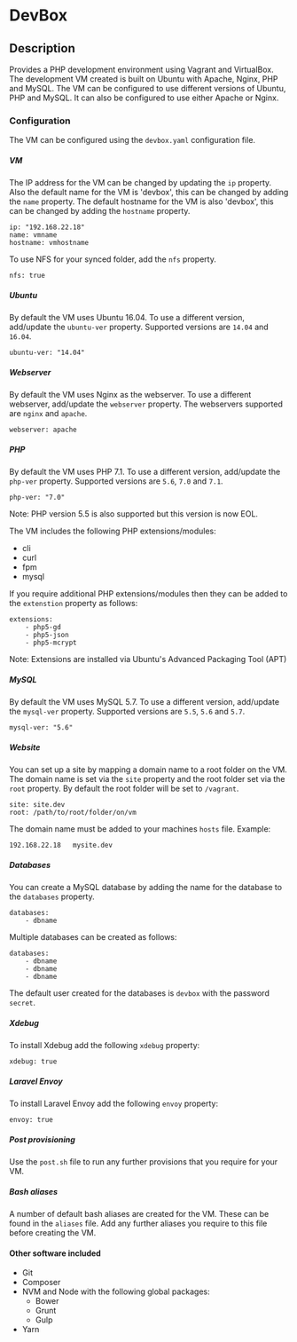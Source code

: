# DevBox

## Description
Provides a PHP development environment using Vagrant and VirtualBox. The development VM created is built on Ubuntu with Apache, Nginx, PHP and MySQL. The VM can be configured to use different versions of Ubuntu, PHP and MySQL. It can also be configured to use either Apache or Nginx.


### Configuration
The VM can be configured using the `devbox.yaml` configuration file.


##### VM
The IP address for the VM can be changed by updating the `ip` property. Also the default name for the VM is 'devbox', this can be changed by adding the `name` property. The default hostname for the VM is also 'devbox', this can be changed by adding the `hostname` property.
```
ip: "192.168.22.18"
name: vmname
hostname: vmhostname
```
To use NFS for your synced folder, add the `nfs` property.
```
nfs: true
```


##### Ubuntu
By default the VM uses Ubuntu 16.04. To use a different version, add/update the `ubuntu-ver` property. Supported versions are `14.04` and `16.04`. 
```
ubuntu-ver: "14.04"
```


##### Webserver
By default the VM uses Nginx as the webserver. To use a different webserver, add/update the `webserver` property. The webservers supported are `nginx` and `apache`. 
```
webserver: apache
```


##### PHP
By default the VM uses PHP 7.1. To use a different version, add/update the `php-ver` property. Supported versions are `5.6`, `7.0` and `7.1`.
```
php-ver: "7.0"
```
Note: PHP version 5.5 is also supported but this version is now EOL.

The VM includes the following PHP extensions/modules:
- cli
- curl
- fpm
- mysql

If you require additional PHP extensions/modules then they can be added to the `extenstion` property as follows:
```
extensions:
    - php5-gd
    - php5-json
    - php5-mcrypt
```
Note: Extensions are installed via Ubuntu's Advanced Packaging Tool (APT)


##### MySQL
By default the VM uses MySQL 5.7. To use a different version, add/update the `mysql-ver` property. Supported versions are `5.5`, `5.6` and `5.7`.
```
mysql-ver: "5.6"
```


##### Website
You can set up a site by mapping a domain name to a root folder on the VM. The domain name is set via the `site` property and the root folder set via the `root` property. By default the root folder will be set to `/vagrant`.
```
site: site.dev
root: /path/to/root/folder/on/vm
```
The domain name must be added to your machines `hosts` file. Example: 
```
192.168.22.18   mysite.dev
```


##### Databases
You can create a MySQL database by adding the name for the database to the `databases` property.
```
databases:
    - dbname
```
Multiple databases can be created as follows:
```
databases:
    - dbname
    - dbname
    - dbname
```
The default user created for the databases is `devbox` with the password `secret`.


##### Xdebug
To install Xdebug add the following `xdebug` property:
```
xdebug: true
```


##### Laravel Envoy
To install Laravel Envoy add the following `envoy` property:
```
envoy: true
```


##### Post provisioning
Use the `post.sh` file to run any further provisions that you require for your VM.


##### Bash aliases
A number of default bash aliases are created for the VM. These can be found in the `aliases` file. Add any further aliases you require to this file before creating the VM.


#### Other software included
- Git
- Composer
- NVM and Node with the following global packages:
    - Bower
    - Grunt
    - Gulp
- Yarn